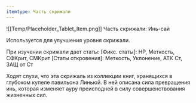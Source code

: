 ```yaml
---
itemtype: Часть скрижали
---
```

![[Temp/Placeholder_Tablet_Item.png]]
Часть скрижали: Инь-сай

Используется для улучшения уровня скрижали.

При изучении скрижали дает статы:
[Фикс. статы]: HP, Меткость, СФКрит, СМКрит
[Статы откровения]: Меткость, Уклонение, АТК Ст, ЗАЩ от Ст

Ходят слухи, что эта скрижаль из коллекции книг, хранящихся в глубоком купеле павильона Линьюй. В ней описана сила превращения инь, которая изменяет ауру преисподней в силу совершенствования жизненных сил.
